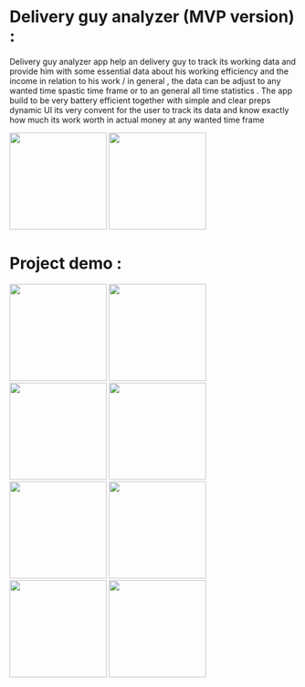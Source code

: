 <h1>Delivery guy analyzer (MVP version) : </h1>
<p>Delivery guy analyzer app help an delivery guy to track its working data and provide him with some essential data about his working efficiency and the income in relation to his work / in general , the data can be adjust to any wanted time spastic time frame or to an general all time statistics . The app build to be very battery efficient together with simple and clear preps dynamic UI its very convent for the user to track its data and know exactly how much its work worth in actual money at any wanted time frame </p>
<img src="https://github.com/tomil740/DeliveryGuyAnalyzer/assets/126959122/705c8ebd-1849-45a7-88f1-1121c52aa85b" width="170 height = "35">
<img src="https://github.com/tomil740/DeliveryGuyAnalyzer/assets/126959122/91d064ce-4a52-4990-831e-d3a7398e0ebf" width="170 height = "35">


<h1>Project demo :</h1>
<img src="https://github.com/tomil740/DeliveryGuyAnalyzer/assets/126959122/5187a668-f3f0-4f41-88b5-e695aecf0aea" width="170">
<img src="https://github.com/tomil740/DeliveryGuyAnalyzer/assets/126959122/eb7ac06a-7b04-4d4e-828c-075cfcb947ab" width="170" >
<img src="https://github.com/tomil740/DeliveryGuyAnalyzer/assets/126959122/fd0958a1-d1bf-4188-aec7-6e1f494a0fe5" width="170" >
<img src="https://github.com/tomil740/DeliveryGuyAnalyzer/assets/126959122/b1a30d7c-a183-4e3c-9c3e-41f2c2547bb7" width="170" >
<img src="https://github.com/tomil740/DeliveryGuyAnalyzer/assets/126959122/093ccf8f-fc79-48c6-8d8b-63deb916479f" width="170" >
<img src="https://github.com/tomil740/DeliveryGuyAnalyzer/assets/126959122/3510150b-5747-4ef9-8300-1dae5ce19850" width="170" >
<img src="https://github.com/tomil740/DeliveryGuyAnalyzer/assets/126959122/9871b657-3978-46dc-9e48-7bafc6ad8f03" width="170" >
<img src="https://github.com/tomil740/DeliveryGuyAnalyzer/assets/126959122/ff13ede2-bb01-4b19-807a-4351e277222f" width="170" >
